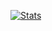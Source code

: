 [![Stats](https://github-readme-stats.vercel.app/api?username=Brelee2222&show_icons=true&theme=discord_old_blurple)](https://github.com/BreLee2222)
